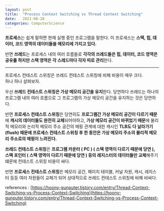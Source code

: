 ```yaml
---
layout: post
title:  "Process Context Switching vs Thread Context Switching"
date:   2021-08-28
categories: ComputerScience
---
```


**프로세스**는 쉽게 말하면 현재 실행 중인 프로그램을 말한다. 이 프로세스는 **스택, 힙, 데이터, 코드 영역의 데이터들을 메모리에 가지고 있다.**               

반면 **쓰레드**는 프로세스 내의 여러 흐름들로 **각각의 쓰레드들은 힙, 데이터, 코드 영역은 공유를 하지만 스택 영역은 각 스레드마다 각자 따로 관리**한다.         
            
----------------                
               
프로세스 컨테스트 스위칭은 쓰레드 컨테스트 스위칭에 비해 비용이 매우 크다.       
하나 하나 살펴보자.       

우선 **쓰레드 컨테스트 스위칭은 가상 메모리 공간을 유지**한다. 당연하다 쓰레드는 하나의 프로그램 내의 여러 흐름으로 그 프로그램의 가상 메모리 공간을 유지하는 것은 당연하다.      

반면 **프로세스 컨테스트 스위칭**은 당연히도 **프로그램간 가상 메모리 공간이 다르기 때문**에 **캐시의 데이터들도 완전히 교체**되어야하고, **가상 메모리 공간이 바뀌었기 때문**에 물리적 메모리와 논리적 메모리 주소 공간의 매핑 관계에 대한 캐시인 **TLB도 다 날라가기(flush) 때문에 프로세스 컨테스트 스위칭 후 한 동안은 가상 메모리 주소의 물리적 메모리 주소로의 매핑이 느려진다.**      

**쓰레드 컨테스트 스위칭**은 **프로그램 카운터 ( PC ) ( 스택 영역이 다르기 때문에 당연 ), 스택 포인터 ( 스택 영역이 다르기 때문에 당연 ) 등의 레지스터의 데이터들만 교체**해주기 떄문에 컨테스트 스위칭 비용이 싸다.        

반면 **프로세스 컨테스트 스위칭**은 메모리 공간, 페이지 테이블, 커널 자원, 캐시, 레지스터 등등 여러 자원들이 교체가 되어 상대적으로 쓰레드 컨테스트 스위칭에 비해 비싸다.           

references : [https://hoony-gunputer.tistory.com/entry/Thread-Context-Switching-vs-Process-Context-Switching](https://hoony-gunputer.tistory.com/entry/Thread-Context-Switching-vs-Process-Context-Switching)     